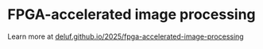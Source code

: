 # FPGA-accelerated image processing

Learn more at [deluf.github.io/2025/fpga-accelerated-image-processing](https://deluf.github.io/2025/fpga-accelerated-image-processing)
